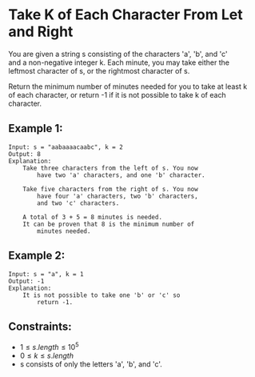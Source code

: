 # Take K of Each Character From Let and Right

You are given a string s consisting of the characters 'a', 'b', and 'c'  
and a non-negative integer k. Each minute, you may take either the  
leftmost character of s, or the rightmost character of s.

Return the minimum number of minutes needed for you to take at least k  
of each character, or return -1 if it is not possible to take k of each  
character.

 

## Example 1:

    Input: s = "aabaaaacaabc", k = 2
    Output: 8
    Explanation: 
        Take three characters from the left of s. You now 
            have two 'a' characters, and one 'b' character.

        Take five characters from the right of s. You now 
            have four 'a' characters, two 'b' characters, 
            and two 'c' characters.

        A total of 3 + 5 = 8 minutes is needed.
        It can be proven that 8 is the minimum number of 
            minutes needed.

## Example 2:

    Input: s = "a", k = 1
    Output: -1
    Explanation: 
        It is not possible to take one 'b' or 'c' so 
            return -1.
    
    
    
## Constraints:

* $1 \le s.length \le 10^5$
* $0 \le k \le s.length$
* s consists of only the letters 'a', 'b', and 'c'.

